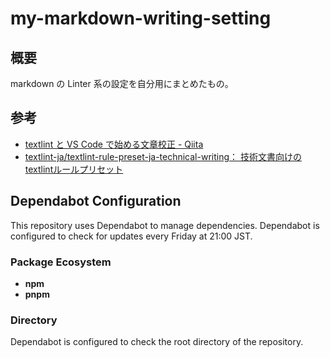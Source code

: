 # my-markdown-writing-setting
## 概要

markdown の Linter 系の設定を自分用にまとめたもの。

## 参考

* [textlint と VS Code で始める文章校正 - Qiita](https://qiita.com/takasp/items/22f7f72b691fda30aea2)
* [textlint-ja/textlint-rule-preset-ja-technical-writing： 技術文書向けのtextlintルールプリセット](https://github.com/textlint-ja/textlint-rule-preset-ja-technical-writing)

## Dependabot Configuration

This repository uses Dependabot to manage dependencies. Dependabot is configured to check for updates every Friday at 21:00 JST.

### Package Ecosystem

- **npm**
- **pnpm**

### Directory

Dependabot is configured to check the root directory of the repository.
